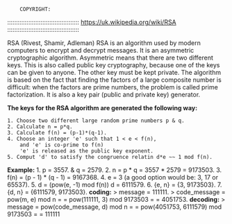 		COPYRIGHT:
:::::::::::::::::::::::::::::::::::::::::
	https://uk.wikipedia.org/wiki/RSA
:::::::::::::::::::::::::::::::::::::::::


RSA (Rivest, Shamir, Adleman)
RSA is an algorithm used by modern computers to encrypt and decrypt messages.
It is an asymmetric cryptographic algorithm. Asymmetric means that there are two different keys.
This is also called public key cryptography, because one of the keys can be given to anyone.
The other key must be kept private.
The algorithm is based on the fact that finding the factors of a large composite number is difficult:
when the factors are prime numbers, the problem is called prime factorization.
It is also a key pair (public and private key) generator.

**The keys for the RSA algorithm are generated the following way:**

	1. Choose two different large random prime numbers p & q.
	2. Calculate n = p*q.
	3. Calculate f(n) = (p-1)*(q-1).
	4. Choose an integer 'e' such that 1 < e < f(n),
		and 'e' is co-prime to f(n)
		'e' is released as the public key exponent.
	5. Comput 'd' to satisfy the congruence relatin d*e ~~ 1 mod f(n).

**Example:**
	1. p = 3557. & q = 2579.
	2. n = p * q = 3557 * 2579 = 9173503.
	3. f(n) = (p - 1) * (q - 1) = 9167368.
	4. e = 3 (a good option would be:  3, 17 or 65537).
	5. d = (pow(e, -1) mod f(n))
	   d = 6111579.
	6. {e, n} = {3, 9173503}.
	7. {d, n} = {6111579, 9173503}.
**coding:**
	> message = 111111.
	> code_message = pow(m, e) mod n =
		     = pow(111111, 3) mod 9173503 =
		     = 4051753.
**decoding:**
	> message = pow(code_message, d) mod n =
	        = pow(4051753, 6111579) mod 9173503 =
	        = 111111
